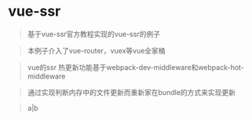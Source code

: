 # vue-ssr

> 基于vue-ssr官方教程实现的vue-ssr的例子

> 本例子介入了vue-router，vuex等vue全家桶

> vue的ssr 热更新功能基于webpack-dev-middleware和webpack-hot-middleware

> 通过实现判断内存中的文件更新而重新家在bundle的方式来实现更新

> a|b